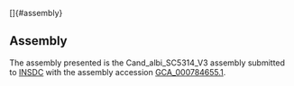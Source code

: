 []{#assembly}

Assembly
--------

The assembly presented is the Cand\_albi\_SC5314\_V3 assembly submitted
to [INSDC](http://www.insdc.org) with the assembly accession
[GCA\_000784655.1](http://www.ebi.ac.uk/ena/data/view/GCA_000784655.1).
